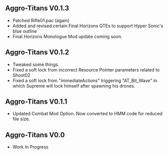 ## Aggro-Titans V0.1.3
- Patched Rifle01.pac (again)
- Added and revised certain Final Horizons QTEs to support Hyper Sonic's blue outline
- Final Horizons Monologue Mod update coming soon.

## Aggro-Titans V0.1.2
- Tweaked some things.
- Fixed a soft lock from incorrect Resource Pointer parameters related to Shoot02
- Fixed a soft lock from "immediateActions" triggering "AT_Bit_Wave" in which Supreme will lock himself after spawning his drones.
  
## Aggro-Titans V0.1.1 
- Updated Combat Mod Option. Now converted to HMM code for reduced file size.

## Aggro-Titans V0.0 
-  Work In Progress
